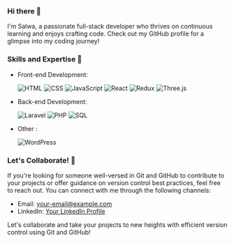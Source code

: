 ### Hi there 👋

I'm Salwa, a passionate full-stack developer who thrives on continuous learning and enjoys crafting code. Check out my GitHub profile for a glimpse into my coding journey!


### Skills and Expertise 🚀

- Front-end Development:
  
  ![HTML](https://img.shields.io/badge/-HTML-orange)
  ![CSS](https://img.shields.io/badge/-CSS-blue)
  ![JavaScript](https://img.shields.io/badge/-JavaScript-yellow)
  ![React](https://img.shields.io/badge/-React-blue)
  ![Redux](https://img.shields.io/badge/-Redux-purple)
  ![Three.js](https://img.shields.io/badge/-Three.js-green)

- Back-end Development:
  
  ![Laravel](https://img.shields.io/badge/-Laravel-red)
  ![PHP](https://img.shields.io/badge/-PHP-purple)
  ![SQL](https://img.shields.io/badge/-SQL-orange)

- Other :
  
  ![WordPress](https://img.shields.io/badge/-WordPress-blue)

### Let's Collaborate! 🤝

If you're looking for someone well-versed in Git and GitHub to contribute to your projects or offer guidance on version control best practices, feel free to reach out. You can connect with me through the following channels:

- Email: [your-email@example.com](mailto:salwayehyaabuafash"gmail.com)
- LinkedIn: [Your LinkedIn Profile](https://www.linkedin.com/in/salwa-yehya-794236253/)

Let's collaborate and take your projects to new heights with efficient version control using Git and GitHub!
